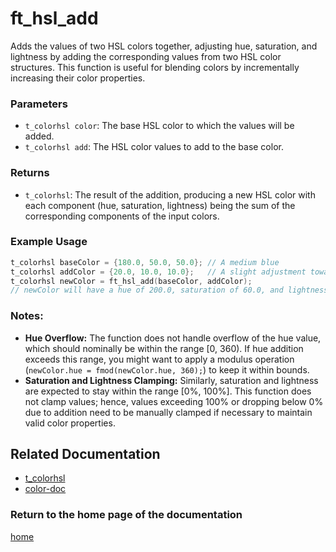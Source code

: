 # ft_hsl_add
Adds the values of two HSL colors together, adjusting hue, saturation, and lightness by adding the corresponding values from two HSL color structures. This function is useful for blending colors by incrementally increasing their color properties.

### Parameters
- `t_colorhsl color`: The base HSL color to which the values will be added.
- `t_colorhsl add`: The HSL color values to add to the base color.

### Returns
- `t_colorhsl`: The result of the addition, producing a new HSL color with each component (hue, saturation, lightness) being the sum of the corresponding components of the input colors.

### Example Usage
```c
t_colorhsl baseColor = {180.0, 50.0, 50.0}; // A medium blue
t_colorhsl addColor = {20.0, 10.0, 10.0};   // A slight adjustment towards red
t_colorhsl newColor = ft_hsl_add(baseColor, addColor);
// newColor will have a hue of 200.0, saturation of 60.0, and lightness of 60.0
```

### Notes:
- **Hue Overflow:** The function does not handle overflow of the hue value, which should nominally be within the range [0, 360). If hue addition exceeds this range, you might want to apply a modulus operation (`newColor.hue = fmod(newColor.hue, 360);`) to keep it within bounds.
- **Saturation and Lightness Clamping:** Similarly, saturation and lightness are expected to stay within the range [0%, 100%]. This function does not clamp values; hence, values exceeding 100% or dropping below 0% due to addition need to be manually clamped if necessary to maintain valid color properties.

## Related Documentation
- [t_colorhsl](./t_colorhsl.md)
- [color-doc](../color-doc.md)

### Return to the home page of the documentation
[home](../../home.md)
